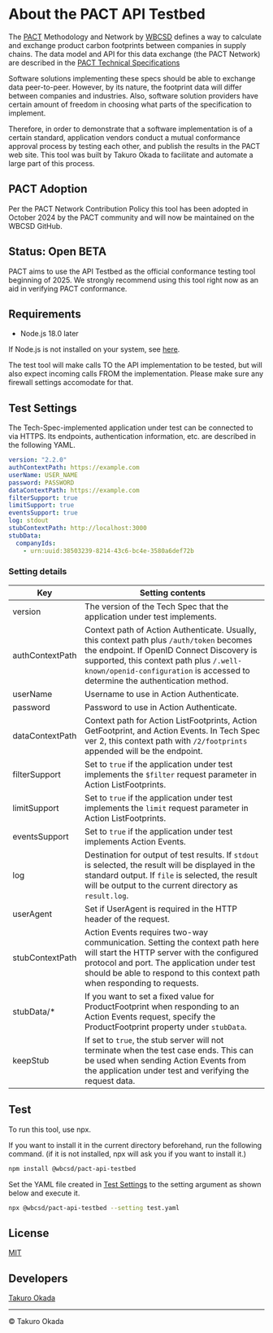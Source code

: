 # About the PACT API Testbed

The [PACT](https://carbon-transparency.org) Methodology and Network by [WBCSD](https://wbcsd.org) defines a way to  calculate and exchange product carbon footprints between companies in supply chains. The data model and API for this data exchange (the PACT Network) are described in the [PACT Technical Specifications](https://github.com/wbcsd/data-exchange-protocol)

Software solutions implementing these specs should be able to  exchange data peer-to-peer. However, by its nature, the footprint data will differ between companies and industries. Also, software solution providers have certain amount of freedom in choosing what parts of the specification to implement.

Therefore, in order to demonstrate that a software implementation is of a certain standard, application vendors conduct a mutual conformance approval process by testing each other, and publish the results in the PACT web site. This tool was built by Takuro Okada to facilitate and automate a large part of this process.

## PACT Adoption

Per the PACT Network Contribution Policy this tool has been adopted in October 2024 by the PACT community and will now be maintained on the WBCSD GitHub.


## Status: Open BETA

PACT aims to use the API Testbed as the official conformance testing tool beginning of 2025. 
We strongly recommend using this tool right now as an aid in verifying PACT conformance.


## Requirements

* Node.js 18.0 later

If Node.js is not installed on your system, see [here](https://nodejs.org/en/learn/getting-started/how-to-install-nodejs).

The test tool will make calls TO the API implementation to be tested, but will also expect incoming calls FROM the implementation. Please make sure any firewall settings accomodate for that. 

## Test Settings

The Tech-Spec-implemented application under test can be connected to via HTTPS. Its endpoints, authentication information, etc. are described in the following YAML.

```yaml
version: "2.2.0"
authContextPath: https://example.com
userName: USER_NAME
password: PASSWORD
dataContextPath: https://example.com
filterSupport: true
limitSupport: true
eventsSupport: true
log: stdout
stubContextPath: http://localhost:3000
stubData:
  companyIds:
    - urn:uuid:38503239-8214-43c6-bc4e-3580a6def72b
```

### Setting details

|Key|Setting contents|
|--|--|
|version|The version of the Tech Spec that the application under test implements.|
|authContextPath|Context path of Action Authenticate. Usually, this context path plus `/auth/token` becomes the endpoint. If OpenID Connect Discovery is supported, this context path plus `/.well-known/openid-configuration` is accessed to determine the authentication method.|
|userName|Username to use in Action Authenticate.|
|password|Password to use in Action Authenticate.|
|dataContextPath|Context path for Action ListFootprints, Action GetFootprint, and Action Events. In Tech Spec ver 2, this context path with `/2/footprints` appended will be the endpoint.|
|filterSupport|Set to `true` if the application under test implements the `$filter` request parameter in Action ListFootprints.|
|limitSupport|Set to `true` if the application under test implements the `limit` request parameter in Action ListFootprints.|
|eventsSupport|Set to `true` if the application under test implements Action Events.|
|log|Destination for output of test results. If `stdout` is selected, the result will be displayed in the standard output. If `file` is selected, the result will be output to the current directory as `result.log`.|
|userAgent|Set if UserAgent is required in the HTTP header of the request.|
|stubContextPath|Action Events requires two-way communication. Setting the context path here will start the HTTP server with the configured protocol and port. The application under test should be able to respond to this context path when responding to requests.|
|stubData/*|If you want to set a fixed value for ProductFootprint when responding to an Action Events request, specify the ProductFootprint property under `stubData`.|
|keepStub|If set to `true`, the stub server will not terminate when the test case ends. This can be used when sending Action Events from the application under test and verifying the request data.|


## Test

To run this tool, use npx.

If you want to install it in the current directory beforehand, run the following command. (if it is not installed, npx will ask you if you want to install it.)

```sh
npm install @wbcsd/pact-api-testbed
```

Set the YAML file created in [Test Settings](#test-settings) to the setting argument as shown below and execute it.

```sh
npx @wbcsd/pact-api-testbed --setting test.yaml
```


## License

[MIT](LICENSE)


## Developers

[Takuro Okada](mailto:mill6.plat6aux@gmail.com)


---

&copy; Takuro Okada